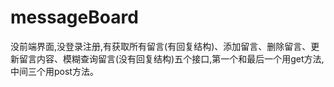 # messageBoard
没前端界面,没登录注册,有获取所有留言(有回复结构)、添加留言、删除留言、更新留言内容、模糊查询留言(没有回复结构)五个接口,第一个和最后一个用get方法,中间三个用post方法。
